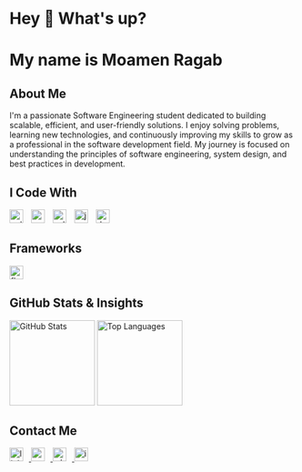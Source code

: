 <h1 align="left">Hey 👋 What's up?</h1>

<h1 align="left">My name is Moamen Ragab</h1>

<h2 align="left">About Me</h2>

<p align="left">
  I'm a passionate Software Engineering student dedicated to building scalable, efficient, and user-friendly solutions.
  I enjoy solving problems, learning new technologies, and continuously improving my skills to grow as a professional in the software development field.
  My journey is focused on understanding the principles of software engineering, system design, and best practices in development.
</p>

<h2 align="left">I Code With</h2>

<div align="left">
  <img src="https://cdn.jsdelivr.net/gh/devicons/devicon/icons/cplusplus/cplusplus-original.svg" height="24" width="24" style="margin-right: 10px;" alt="cplusplus logo" />
  <img src="https://cdn.jsdelivr.net/gh/devicons/devicon/icons/csharp/csharp-original.svg" height="24" width="24" style="margin-right: 10px;" alt="csharp logo" />
  <img src="https://cdn.jsdelivr.net/gh/devicons/devicon/icons/microsoftsqlserver/microsoftsqlserver-plain.svg" height="24" width="24" style="margin-right: 10px;" alt="sql server logo" />
  <img src="https://cdn.jsdelivr.net/gh/devicons/devicon/icons/javascript/javascript-original.svg" height="24" width="24" style="margin-right: 10px;" alt="javascript logo" />
  <img src="https://cdn.jsdelivr.net/gh/devicons/devicon/icons/dart/dart-original.svg" height="24" width="24" style="margin-right: 10px;" alt="dart logo" />
</div>

<h2 align="left">Frameworks</h2>

<div align="left">
  <img src="https://cdn.jsdelivr.net/gh/devicons/devicon/icons/flutter/flutter-original.svg" height="24" width="24" style="margin-right: 10px;" alt="flutter logo" />
</div>

<h2 align="left">GitHub Stats & Insights</h2>

<div align="left">
  <img src="https://github-readme-stats.vercel.app/api?username=moamenragab189&show_icons=true&theme=tokyonight" alt="GitHub Stats" height="150" />
  <img src="https://github-readme-stats.vercel.app/api/top-langs/?username=moamenragab189&layout=compact&theme=tokyonight" alt="Top Languages" height="150" />
</div>

<h2 align="left">Contact Me</h2>

<div align="left">
  <a href="https://linkedin.com/in/moamen-ragab" target="_blank">
    <img src="https://raw.githubusercontent.com/maurodesouza/profile-readme-generator/master/src/assets/icons/social/linkedin/default.svg" width="24" height="24" style="margin-right: 10px;" alt="linkedin logo" />
  </a>
  <a href="mailto:moamenragab66@gmail.com" target="_blank">
    <img src="https://raw.githubusercontent.com/maurodesouza/profile-readme-generator/master/src/assets/icons/social/gmail/default.svg" width="24" height="24" style="margin-right: 10px;" alt="gmail logo" />
  </a>
  <a href="https://wa.me/201020641775" target="_blank">
    <img src="https://raw.githubusercontent.com/maurodesouza/profile-readme-generator/master/src/assets/icons/social/whatsapp/default.svg" width="24" height="24" style="margin-right: 10px;" alt="whatsapp logo" />
  </a>
  <a href="https://www.instagram.com/moamen_ragab_14?igsh=ZnBidjUwZHg0NW5h&utm_source=qr" target="_blank">
    <img src="https://raw.githubusercontent.com/maurodesouza/profile-readme-generator/master/src/assets/icons/social/instagram/default.svg" width="24" height="24" style="margin-right: 10px;" alt="instagram logo" />
  </a>
</div>
